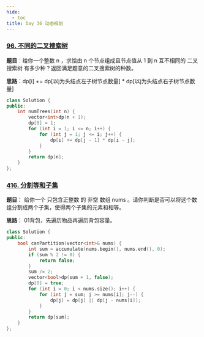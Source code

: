 ```yaml
---
hide:
  - toc
title: Day 36 动态规划
---
```


### [96. 不同的二叉搜索树](https://leetcode.cn/problems/unique-binary-search-trees/)

**题目**：给你一个整数 n ，求恰由 n 个节点组成且节点值从 1 到 n 互不相同的 二叉搜索树 有多少种？返回满足题意的二叉搜索树的种数。

**思路**：dp[i] += dp[以j为头结点左子树节点数量] * dp[以j为头结点右子树节点数量]


```cpp
class Solution {
public:
    int numTrees(int n) {
        vector<int>dp(n + 1);
        dp[0] = 1;
        for (int i = 1; i <= n; i++) {
            for (int j = 1; j <= i; j++) {
                dp[i] += dp[j - 1] * dp[i - j];
            } 
        }
        return dp[n];
    }
};
```

### [416. 分割等和子集](https://leetcode.cn/problems/partition-equal-subset-sum/)

**题目**： 给你一个 只包含正整数 的 非空 数组 nums 。请你判断是否可以将这个数组分割成两个子集，使得两个子集的元素和相等。

**思路**： 01背包，先遍历物品再遍历背包容量。

```cpp
class Solution {
public:
    bool canPartition(vector<int>& nums) {
        int sum = accumulate(nums.begin(), nums.end(), 0);
        if (sum % 2 != 0) {
            return false;
        }
        sum /= 2;
        vector<bool>dp(sum + 1, false);
        dp[0] = true;
        for (int i = 0; i < nums.size(); i++) {
            for (int j = sum; j >= nums[i]; j--) {
                dp[j] = dp[j] || dp[j - nums[i]];
            }
        }
        return dp[sum];
    }
};
```